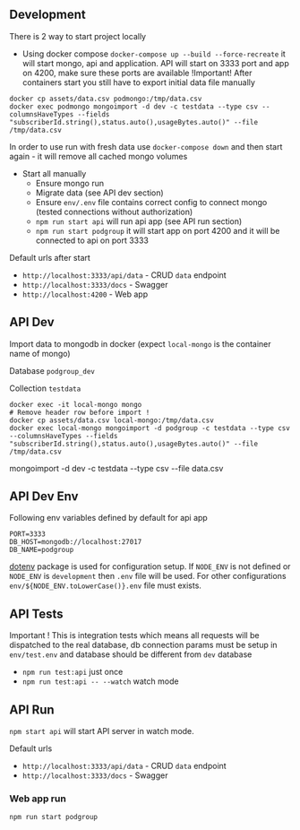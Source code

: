 ## Development

There is 2 way to start project locally

+ Using docker compose `docker-compose up --build --force-recreate` it will start mongo, api and application. API will start on 3333 port and app on 4200, make sure these ports are available !Important! After containers start you still have to export initial data file manually 
```
docker cp assets/data.csv podmongo:/tmp/data.csv
docker exec podmongo mongoimport -d dev -c testdata --type csv --columnsHaveTypes --fields "subscriberId.string(),status.auto(),usageBytes.auto()" --file /tmp/data.csv
```

In order to use run with fresh data use `docker-compose down` and then start again - it will remove all cached mongo volumes

+ Start all manually
    + Ensure mongo run
    + Migrate data (see API dev section)
    + Ensure `env/.env` file contains correct config to connect mongo (tested connections without authorization)
    + `npm run start api` will run api app (see API run section)
    + `npm run start podgroup` it will start app on port 4200 and it will be connected to api on port 3333

Default urls after start

- `http://localhost:3333/api/data` - CRUD `data` endpoint
- `http://localhost:3333/docs` - Swagger
- `http://localhost:4200` - Web app

## API Dev 

Import data to mongodb in docker (expect `local-mongo` is the container name of mongo)

Database `podgroup_dev`

Collection `testdata`

```
docker exec -it local-mongo mongo
# Remove header row before import !
docker cp assets/data.csv local-mongo:/tmp/data.csv
docker exec local-mongo mongoimport -d podgroup -c testdata --type csv --columnsHaveTypes --fields "subscriberId.string(),status.auto(),usageBytes.auto()" --file /tmp/data.csv
```


mongoimport -d dev -c testdata --type csv --file data.csv
## API Dev Env

Following env variables defined by default for api app 
```
PORT=3333
DB_HOST=mongodb://localhost:27017
DB_NAME=podgroup
```

[dotenv](https://www.npmjs.com/package/dotenv) package is used for configuration setup.
If `NODE_ENV` is not defined or `NODE_ENV` is `development` then `.env` file will be used.
For other configurations `env/${NODE_ENV.toLowerCase()}.env` file must exists.

## API Tests

Important ! This is integration tests which means all requests will be dispatched to the real database, 
db connection params must be setup in `env/test.env` and database should be different from `dev` database

+ `npm run test:api` just once
+ `npm run test:api -- --watch` watch mode

## API Run

`npm start api` will start API server in watch mode.

Default urls

- `http://localhost:3333/api/data` - CRUD `data` endpoint
- `http://localhost:3333/docs` - Swagger

### Web app run 

```
npm run start podgroup
```